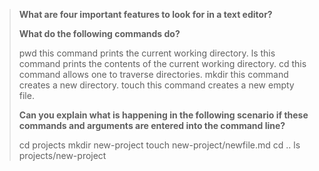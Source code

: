>**What are four important features to look for in a text editor?**
>
>**What do the following commands do?**
>
>pwd this command prints the current working directory.
>ls this command prints the contents of the current working directory.
>cd this command allows one to traverse directories.
>mkdir this command creates a new directory.
>touch this command creates a new empty file.
>
>**Can you explain what is happening in the following scenario if these commands and arguments are entered into the command line?**
>
>cd projects
>mkdir new-project
>touch new-project/newfile.md
>cd ..
>ls projects/new-project
